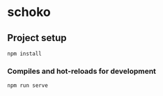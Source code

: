# schoko

## Project setup
```
npm install
```

### Compiles and hot-reloads for development
```
npm run serve
```
